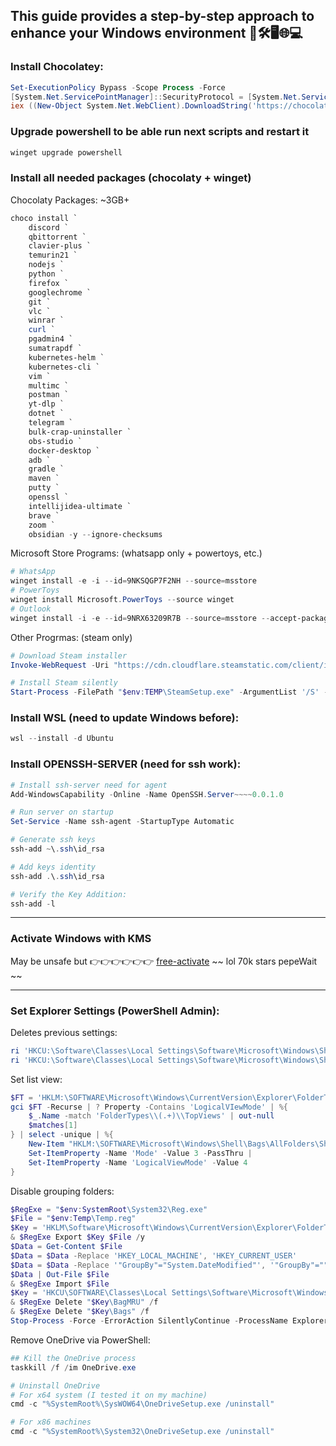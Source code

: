 ## This guide provides a step-by-step approach to enhance your Windows environment 🚀🛠️🖥️🌐💻


### Install Chocolatey:

```powershell
Set-ExecutionPolicy Bypass -Scope Process -Force
[System.Net.ServicePointManager]::SecurityProtocol = [System.Net.ServicePointManager]::SecurityProtocol -bor 3072
iex ((New-Object System.Net.WebClient).DownloadString('https://chocolatey.org/install.ps1'))
```

### Upgrade powershell to be able run next scripts and restart it
```powershell
winget upgrade powershell
```

### Install all needed packages (chocolaty + winget)
Chocolaty Packages: ~3GB+

```powershell
choco install `
    discord `
    qbittorrent `
    clavier-plus `
    temurin21 `
    nodejs `
    python `
    firefox `
    googlechrome `
    git `
    vlc `
    winrar `
    curl `
    pgadmin4 `
    sumatrapdf `
    kubernetes-helm `
    kubernetes-cli `
    vim `
    multimc `
    postman `
    yt-dlp `
    dotnet `
    telegram `
    bulk-crap-uninstaller `
    obs-studio `
    docker-desktop `
    adb `
    gradle `
    maven `
    putty `
    openssl `
    intellijidea-ultimate `
    brave `
    zoom `
    obsidian -y --ignore-checksums
```

Microsoft Store Programs:
(whatsapp only + powertoys, etc.)
```powershell
# WhatsApp
winget install -e -i --id=9NKSQGP7F2NH --source=msstore
# PowerToys
winget install Microsoft.PowerToys --source winget
# Outlook
winget install -i -e --id=9NRX63209R7B --source=msstore --accept-package-agreements
```

Other Progrmas:
(steam only)
```powershell
# Download Steam installer
Invoke-WebRequest -Uri "https://cdn.cloudflare.steamstatic.com/client/installer/SteamSetup.exe" -OutFile "$env:TEMP\SteamSetup.exe"

# Install Steam silently
Start-Process -FilePath "$env:TEMP\SteamSetup.exe" -ArgumentList '/S' -Wait
```

### Install WSL (need to update Windows before):
```powershell
wsl --install -d Ubuntu
```

### Install OPENSSH-SERVER (need for ssh work):
```powershell
# Install ssh-server need for agent
Add-WindowsCapability -Online -Name OpenSSH.Server~~~~0.0.1.0

# Run server on startup
Set-Service -Name ssh-agent -StartupType Automatic

# Generate ssh keys
ssh-add ~\.ssh\id_rsa

# Add keys identity
ssh-add .\.ssh\id_rsa

# Verify the Key Addition:
ssh-add -l

```

---

### Activate Windows with KMS
May be unsafe but 👉👉👉👉👉👉 [free-activate](https://github.com/massgravel/Microsoft-Activation-Scripts)
~~ lol 70k stars pepeWait ~~ 

---

### Set Explorer Settings (PowerShell Admin):

Deletes previous settings:
```powershell
ri 'HKCU:\Software\Classes\Local Settings\Software\Microsoft\Windows\Shell\BagMRU' -Recurse
ri 'HKCU:\Software\Classes\Local Settings\Software\Microsoft\Windows\Shell\Bags' -Recurse
```

Set list view:
```powershell
$FT = 'HKLM:\SOFTWARE\Microsoft\Windows\CurrentVersion\Explorer\FolderTypes'
gci $FT -Recurse | ? Property -Contains 'LogicalVIewMode' | %{
    $_.Name -match 'FolderTypes\\(.+)\\TopViews' | out-null
    $matches[1]
} | select -unique | %{
    New-Item "HKLM:\SOFTWARE\Microsoft\Windows\Shell\Bags\AllFolders\Shell\$_" -Force |
    Set-ItemProperty -Name 'Mode' -Value 3 -PassThru |
    Set-ItemProperty -Name 'LogicalViewMode' -Value 4
}
```

Disable grouping folders:
```powershell
$RegExe = "$env:SystemRoot\System32\Reg.exe"
$File = "$env:Temp\Temp.reg"
$Key = 'HKLM\Software\Microsoft\Windows\CurrentVersion\Explorer\FolderTypes\{885a186e-a440-4ada-812b-db871b942259}'
& $RegExe Export $Key $File /y
$Data = Get-Content $File
$Data = $Data -Replace 'HKEY_LOCAL_MACHINE', 'HKEY_CURRENT_USER'
$Data = $Data -Replace '"GroupBy"="System.DateModified"', '"GroupBy"=""'
$Data | Out-File $File
& $RegExe Import $File
$Key = 'HKCU\SOFTWARE\Classes\Local Settings\Software\Microsoft\Windows\Shell'
& $RegExe Delete "$Key\BagMRU" /f
& $RegExe Delete "$Key\Bags" /f
Stop-Process -Force -ErrorAction SilentlyContinue -ProcessName Explorer
```

Remove OneDrive via PowerShell:

```powershell
## Kill the OneDrive process
taskkill /f /im OneDrive.exe

# Uninstall OneDrive
# For x64 system (I tested it on my machine)
cmd -c "%SystemRoot%\SysWOW64\OneDriveSetup.exe /uninstall"

# For x86 machines
cmd -c "%SystemRoot%\System32\OneDriveSetup.exe /uninstall"
```

